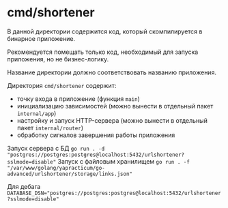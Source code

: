 # cmd/shortener

В данной директории содержится код, который скомпилируется в бинарное приложение.

Рекомендуется помещать только код, необходимый для запуска приложения, но не бизнес-логику.

Название директории должно соответствовать названию приложения.

Директория `cmd/shortener` содержит:
- точку входа в приложение (функция `main`)
- инициализацию зависимостей (можно вынести в отдельный пакет `internal/app`)
- настройку и запуск HTTP-сервера (можно вынести в отдельный пакет `internal/router`)
- обработку сигналов завершения работы приложения

Запуск сервера с БД
`go run . -d "postgres://postgres:postgres@localhost:5432/urlshortener?sslmode=disable"`
Запуск с файловым хранилищем
`go run . -f "/var/www/golang/yapracticum/go-advanced/urlshortener/storage/links.json"`

Для дебага `DATABASE_DSN="postgres://postgres:postgres@localhost:5432/urlshortener?sslmode=disable"`